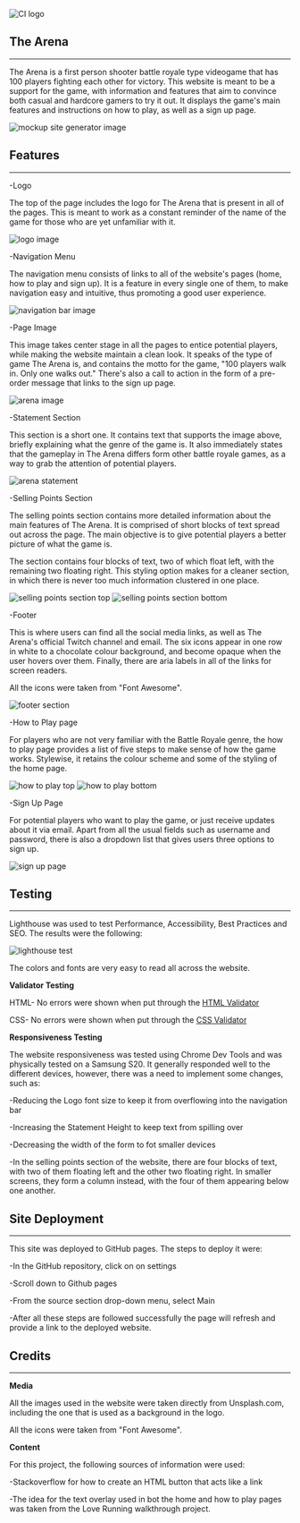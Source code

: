 ![CI logo](https://codeinstitute.s3.amazonaws.com/fullstack/ci_logo_small.png)

## The Arena

------

The Arena is a first person shooter battle royale type videogame that has 100 players fighting each other for victory. This website is meant to be a support for the game, with information and features that aim to convince both casual and hardcore gamers to try it out. It displays the game's main features and instructions on how to play, as well as a sign up page.

![mockup site generator image](/assets/images/mockup.png "mockup preview")

## Features

------

-Logo
  
The top of the page includes the logo for The Arena that is present in all of the pages. This is meant to work as a constant reminder of the name of the game for those who are yet unfamiliar with it.

![logo image](/assets/images/logo.png "logo")


-Navigation Menu 

The navigation menu consists of links to all of the website's pages (home, how to play and sign up). It is a feature in every single one of them, to make navigation easy and intuitive, thus promoting a good user experience.

![navigation bar image](/assets/images/navbar.png "navbar")


-Page Image

This image takes center stage in all the pages to entice potential players, while making the website maintain a clean look. It speaks of the type of game The Arena is, and contains the motto for the game, "100 players walk in. Only one walks out." There's also a call to action in the form of a pre-order message that links to the sign up page.

![arena image](/assets/images/headstatement.png "arena image")

-Statement Section

This section is a short one. It contains text that supports the image above, briefly explaining what the genre of the game is. It also immediately states that the gameplay in The Arena differs form other battle royale games, as a way to grab the attention of potential players.

![arena statement](/assets/images/statement.png "arena statement")


-Selling Points Section

The selling points section contains more detailed information about the main features of The Arena. It is comprised of short blocks of text spread out across the page. The main objective is to give potential players a better picture of what the game is. 

The section contains four blocks of text, two of which float left, with the remaining two floating right. This styling option makes for a cleaner section, in which there is never too much information clustered in one place. 

![selling points section top](/assets/images/sellingpointsone.png "selling points")
![selling points section bottom](/assets/images/sellingpointstwo.png "selling points bottom")

-Footer

This is where users can find all the social media links, as well as The Arena's official Twitch channel and email. The six icons appear in one row in white to a chocolate colour background, and become opaque when the user hovers over them. Finally, there are aria labels in all of the links for screen readers. 

All the icons were taken from "Font Awesome".

![footer section](/assets/images/footer.png "footer")

-How to Play page

For players who are not very familiar with the Battle Royale genre, the how to play page provides a list of five steps to make sense of how the game works. Stylewise, it retains the colour scheme and some of the styling of the home page.

![how to play top](/assets/images/instructionsone.png "how to play")
![how to play bottom](/assets/images/instructionstwo.png "how to play bottom")


-Sign Up Page

For potential players who want to play the game, or just receive updates about it via email. Apart from all the usual fields such as username and password, there is also a dropdown list that gives users three options to sign up. 

![sign up page](/assets/images/signup.png "sign up")

## Testing

------

Lighthouse was used to test Performance, Accessibility, Best Practices and SEO. The results were the following:

![lighthouse test](/assets/images/lighthouse.png "lighthouse test")

The colors and fonts are very easy to read all across the website.

**Validator Testing**

HTML- No errors were shown when put through the [HTML Validator](https://validator.w3.org/nu/?doc=https%3A%2F%2Ffranciscobarreira.github.io%2FHTML-CSS-Project%2Findex.html)

CSS- No errors were shown when put through the [CSS Validator](https://jigsaw.w3.org/css-validator/validator?uri=https%3A%2F%2Ffranciscobarreira.github.io%2FHTML-CSS-Project%2Findex.html&profile=css3svg&usermedium=all&warning=1&vextwarning=&lang=en)

**Responsiveness Testing**

The website responsiveness was tested using Chrome Dev Tools and was physically tested on a Samsung S20. It generally responded well to the different devices, however, there was a need to implement some changes, such as:

-Reducing the Logo font size to keep it from overflowing into the navigation bar

-Increasing the Statement Height to keep text from spilling over

-Decreasing the width of the form to fot smaller devices

-In the selling points section of the website, there are four blocks of text, with two of them floating left and the other two floating right. In smaller screens, they form a column instead, with the four of them appearing below one another. 




## Site Deployment

------

This site was deployed to GitHub pages. The steps to deploy it were:

-In the GitHub repository, click on on settings 

-Scroll down to Github pages

-From the source section drop-down menu, select Main 

-After all these steps are followed successfully the page will refresh and provide a link to the deployed website.



## Credits

------

**Media**

All the images used in the website were taken directly from Unsplash.com, including the one that is used as a background in the logo.

All the icons were taken from "Font Awesome".

**Content**

For this project, the following sources of information were used:

-Stackoverflow for how to create an HTML button that acts like a link

-The idea for the text overlay used in bot the home and how to play pages was taken from the Love Running walkthrough project.


